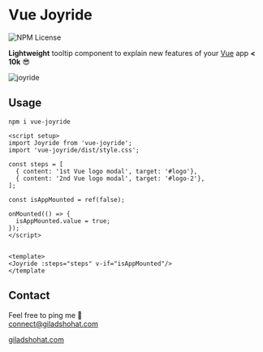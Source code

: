 # Vue Joyride

![NPM License](https://img.shields.io/npm/l/vue-joyride)

**Lightweight** tooltip component to explain new features of your [Vue](https://vuejs.org/) app **< 10k** 😎 <br>

![joyride](https://github.com/gshohat/vue-joyride/assets/91323932/4f98cf82-0f5d-425d-9c56-78abc4b7c8b2)

## Usage

`npm i vue-joyride`

```
<script setup>
import Joyride from 'vue-joyride';
import 'vue-joyride/dist/style.css';

const steps = [
  { content: '1st Vue logo modal', target: '#logo'},
  { content: '2nd Vue logo modal', target: '#logo-2'},
];

const isAppMounted = ref(false);

onMounted(() => {
  isAppMounted.value = true;
});
</script>


<template>
<Joyride :steps="steps" v-if="isAppMounted"/>
</template
```


## Contact
Feel free to ping me 💫
<br>
connect@giladshohat.com

[giladshohat.com](https://giladshohat.com)

